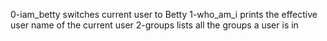 0-iam_betty switches current user to Betty
1-who_am_i prints the effective user name of the current user
2-groups lists all the groups a user is in
